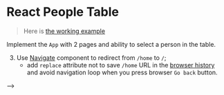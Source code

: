 # React People Table

> Here is [the working example](https://mate-academy.github.io/react_people-table-basics/)

Implement the `App` with 2 pages and ability to select a person in the table.

<!-- 1. Create the `HomePage` available at `/` with just a title `Home Page` -->
<!-- 2. Create the `PeoplePage` available at `/people` with a title `People Page` -->
3. Use [Navigate](https://reactrouter.com/docs/en/v6/components/navigate) component to redirect from `/home` to `/`;
    - add `replace` attribute not to save `/home` URL in the [browser history](https://reactrouter.com/en/main/start/tutorial#managing-the-history-stack) and avoid navigation loop when you press browser `Go back` button.
<!-- 4. Implement `NotFoundPage` with a title `Page not found` that is shown for all the other URLs; -->
<!-- 5. Add the `Navbar` with 2 links `Home` and `People`. Active one should have the `has-background-grey-lighter` class; -->
<!-- 6. Use `HashRouter` to be able to share a link to any page on Github pages; -->
<!-- 7. Fetch `people` from [the API](https://mate-academy.github.io/react_people-table/api/people.json) when `PeoplePage` is opened; --> -->
<!-- 8. Pass `people` to `PeopleTable` component and render as a table (see the given markup);
9. Make each name in the table a link a to `/people/:slug` (including mother and father)
    - create the `<PersonLink person={person} />` and use it for all existing people;
    - add the `has-text-danger` class for women names;
    - if there is no person with a given name among the people just keep the name as a text (not a link);
    - if the motherName or fatherName is empty put `-` to the table
10. Highlight the row of the selected person with the `has-background-warning` class;

## Instructions

- Implement a solution following the [React task guideline](https://github.com/mate-academy/react_task-guideline#react-tasks-guideline).
- Use the [React TypeScript cheat sheet](https://mate-academy.github.io/fe-program/js/extra/react-typescript).
- Open one more terminal and run tests with `npm test` to ensure your solution is correct.
- Replace `<your_account>` with your Github username in the [DEMO LINK](https://<your_account>.github.io/react_people-table-basics/) and add it to the PR description.
